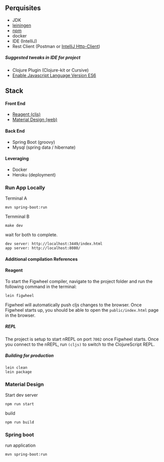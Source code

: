 ## Perquisites

*  JDK
*  [leiningen](https://leiningen.org/)
*  [npm](https://www.npmjs.com/get-npm)
*  docker
*  IDE (IntelliJ)
*  Rest Client (Postman or [IntelliJ Http-Client](https://www.jetbrains.com/help/idea/http-client-in-product-code-editor.html))

##### Suggested tweaks in IDE for project

*  Clojure Plugin (Clojure-kit or Cursive)
*  [Enable Javascript Language Version ES6](https://intellij-support.jetbrains.com/hc/en-us/community/posts/207000815-How-do-I-enable-support-for-ECMA-6-)

## Stack

#### Front End
*  [Reagent (cljs)](https://reagent-project.github.io/)
*  [Material Design (web)](https://material.io/develop/web/)

#### Back End
*  Spring Boot (groovy)
*  Mysql (spring data / hibernate)

#### Leveraging
* Docker
* Heroku (deployment)

### Run App Locally
Terminal A

    mvn spring-boot:run
    
Ternminal B

    make dev

wait for both to complete.
    
    dev server: http://localhost:3449/index.html
    app server: http://localhost:8080/

#### Additional compilation References
    
#### Reagent
To start the Figwheel compiler, navigate to the project folder and run the following command in the terminal:

```
lein figwheel
```

Figwheel will automatically push cljs changes to the browser.
Once Figwheel starts up, you should be able to open the `public/index.html` page in the browser.

##### REPL

The project is setup to start nREPL on port `7002` once Figwheel starts.
Once you connect to the nREPL, run `(cljs)` to switch to the ClojureScript REPL.

##### Building for production

```
lein clean
lein package
```

### Material Design
Start dev server

    npm run start
    
build

    npm run build
    
### Spring boot
run application

    mvn spring-boot:run